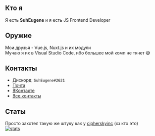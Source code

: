 ## Кто я
Я есть **SuhEugene** и я есть JS Frontend Developer

## Оружие
Мои друзья - Vue.js, Nuxt.js и их модули<br>
Мучаю я их в Visual Studio Code, ибо большее мой комп не тянет 😅

## Контакты
- Дискорд: `SuhEugene#2621`
- [Почта](mailto:seapps.tk@ya.ru)
- [ВКонтакте](https://vk.me/suheugene)
- [Все контакты](https://suheugene.ru)

## Статы
Просто захотел такую же штуку как у [cipherskyinc](https://github.com/vladciphersky) (хз кто это)<br>
[![stats](https://github-readme-stats.vercel.app/api?username=SuhEugene&show_icons=true&count_private=true)](https://suheugene.ru/)
